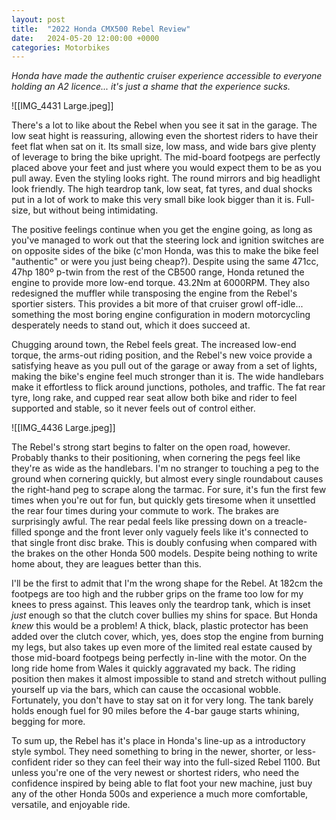 ```yaml
---
layout: post
title:  "2022 Honda CMX500 Rebel Review"
date:   2024-05-20 12:00:00 +0000
categories: Motorbikes
---
```


*Honda have made the authentic cruiser experience accessible to everyone holding an A2 licence... it's just a shame that the experience sucks.*

![[IMG_4431 Large.jpeg]]

There's a lot to like about the Rebel when you see it sat in the garage. The low seat hight is reassuring, allowing even the shortest riders to have their feet flat when sat on it. Its small size, low mass, and wide bars give plenty of leverage to bring the bike upright. The mid-board footpegs are perfectly placed above your feet and just where you would expect them to be as you pull away. Even the styling looks right. The round mirrors and big headlight look friendly. The high teardrop tank, low seat, fat tyres, and dual shocks put in a lot of work to make this very small bike look bigger than it is. Full-size, but without being intimidating. 

The positive feelings continue when you get the engine going, as long as you've managed to work out that the steering lock and ignition switches are on opposite sides of the bike (c'mon Honda, was this to make the bike feel "authentic" or were you just being cheap?). Despite using the same 471cc, 47hp 180º p-twin from the rest of the CB500 range, Honda retuned the engine to provide more low-end torque. 43.2Nm at 6000RPM. They also redesigned the muffler while transposing the engine from the Rebel's sportier sisters. This provides a bit more of that cruiser growl off-idle... something the most boring engine configuration in modern motorcycling desperately needs to stand out, which it does succeed at. 

Chugging around town, the Rebel feels great. The increased low-end torque, the arms-out riding position, and the Rebel's new voice provide a satisfying heave as you pull out of the garage or away from a set of lights, making the bike's engine feel much stronger than it is. The wide handlebars make it effortless to flick around junctions, potholes, and traffic. The fat rear tyre, long rake, and cupped rear seat allow both bike and rider to feel supported and stable, so it never feels out of control either. 

![[IMG_4436 Large.jpeg]]

The Rebel's strong start begins to falter on the open road, however. Probably thanks to their positioning, when cornering the pegs feel like they're as wide as the handlebars. I'm no stranger to touching a peg to the ground when cornering quickly, but almost every single roundabout causes the right-hand peg to scrape along the tarmac. For sure, it's fun the first few times when you're out for fun, but quickly gets tiresome when it unsettled the rear four times during your commute to work. The brakes are surprisingly awful. The rear pedal feels like pressing down on a treacle-filled sponge and the front lever only vaguely feels like it's connected to that single front disc brake. This is doubly confusing when compared with the brakes on the other Honda 500 models. Despite being nothing to write home about, they are leagues better than this. 

 I'll be the first to admit that I'm the wrong shape for the Rebel. At 182cm the footpegs are too high and the rubber grips on the frame too low for my knees to press against. This leaves only the teardrop tank, which is inset *just* enough so that the clutch cover bullies my shins for space. But Honda *knew* this would be a problem! A thick, black, plastic protector has been added over the clutch cover, which, yes, does stop the engine from burning my legs, but also takes up even more of the limited real estate caused by those mid-board footpegs being perfectly in-line with the motor. On the long ride home from Wales it quickly aggravated my back. The riding position then makes it almost impossible to stand and stretch without pulling yourself up via the bars, which can cause the occasional wobble. Fortunately, you don't have to stay sat on it for very long. The tank barely holds enough fuel for 90 miles before the 4-bar gauge starts whining, begging for more. 

To sum up, the Rebel has it's place in Honda's line-up as a introductory style symbol. They need something to bring in the newer, shorter, or less-confident rider so they can feel their way into the full-sized Rebel 1100. But unless you're one of the very newest or shortest riders, who need the confidence inspired by being able to flat foot your new machine, just buy any of the other Honda 500s and experience a much more comfortable, versatile, and enjoyable ride. 